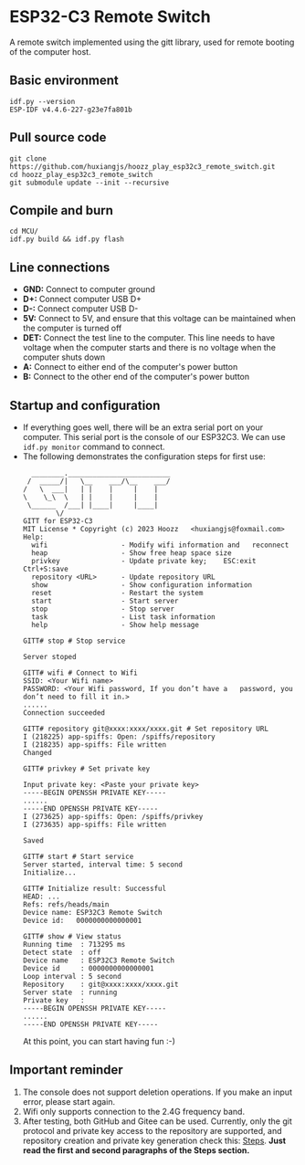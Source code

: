 # ESP32-C3 Remote Switch
A remote switch implemented using the gitt library, used for remote booting of the computer host.

## Basic environment
```shell
idf.py --version
ESP-IDF v4.4.6-227-g23e7fa801b
```

## Pull source code
```shell
git clone https://github.com/huxiangjs/hoozz_play_esp32c3_remote_switch.git
cd hoozz_play_esp32c3_remote_switch
git submodule update --init --recursive
```

## Compile and burn
```shell
cd MCU/
idf.py build && idf.py flash
```

## Line connections
* **GND:** Connect to computer ground
* **D+:** Connect computer USB D+
* **D-:** Connect computer USB D-
* **5V:** Connect to 5V, and ensure that this voltage can be maintained when the computer is turned off
* **DET:** Connect the test line to the computer. This line needs to have voltage when the computer starts and there is no voltage when the computer shuts down
* **A:** Connect to either end of the computer's power button
* **B:** Connect to the other end of the computer's power button

## Startup and configuration
* If everything goes well, there will be an extra serial port on your computer. This serial port is the console of our ESP32C3. We can use `idf.py monitor` command to connect.
* The following demonstrates the configuration steps for first use:
  ```shell
    ________._________________________
   /  _____/|   \__    ___/\__    ___/
  /   \  ___|   | |    |     |    |
  \    \_\  \   | |    |     |    |
   \______  /___| |____|     |____|
          \/
  GITT for ESP32-C3
  MIT License * Copyright (c) 2023 Hoozz   <huxiangjs@foxmail.com>
  Help:
    wifi                  - Modify wifi information and   reconnect
    heap                  - Show free heap space size
    privkey               - Update private key;    ESC:exit  Ctrl+S:save
    repository <URL>      - Update repository URL
    show                  - Show configuration information
    reset                 - Restart the system
    start                 - Start server
    stop                  - Stop server
    task                  - List task information
    help                  - Show help message

  GITT# stop # Stop service

  Server stoped

  GITT# wifi # Connect to Wifi
  SSID: <Your Wifi name>
  PASSWORD: <Your Wifi password, If you don’t have a   password, you don’t need to fill it in.>
  ......
  Connection succeeded

  GITT# repository git@xxxx:xxxx/xxxx.git # Set repository URL
  I (218225) app-spiffs: Open: /spiffs/repository
  I (218235) app-spiffs: File written
  Changed

  GITT# privkey # Set private key

  Input private key: <Paste your private key>
  -----BEGIN OPENSSH PRIVATE KEY-----
  ......
  -----END OPENSSH PRIVATE KEY-----
  I (273625) app-spiffs: Open: /spiffs/privkey
  I (273635) app-spiffs: File written

  Saved

  GITT# start # Start service
  Server started, interval time: 5 second
  Initialize...

  GITT# Initialize result: Successful
  HEAD: ...
  Refs: refs/heads/main
  Device name: ESP32C3 Remote Switch
  Device id:   0000000000000001

  GITT# show # View status
  Running time  : 713295 ms
  Detect state  : off
  Device name   : ESP32C3 Remote Switch
  Device id     : 0000000000000001
  Loop interval : 5 second
  Repository    : git@xxxx:xxxx/xxxx.git
  Server state  : running
  Private key   :
  -----BEGIN OPENSSH PRIVATE KEY-----
  ......
  -----END OPENSSH PRIVATE KEY-----
  ```
  At this point, you can start having fun :-)

## Important reminder
1. The console does not support deletion operations. If you make an input error, please start again.
2. Wifi only supports connection to the 2.4G frequency band.
3. After testing, both GitHub and Gitee can be used. Currently, only the git protocol and private key access to the repository are supported, and repository creation and private key generation check this: [Steps](https://github.com/huxiangjs/git_things/blob/main/examples/README.md). **Just read the first and second paragraphs of the Steps section.**
